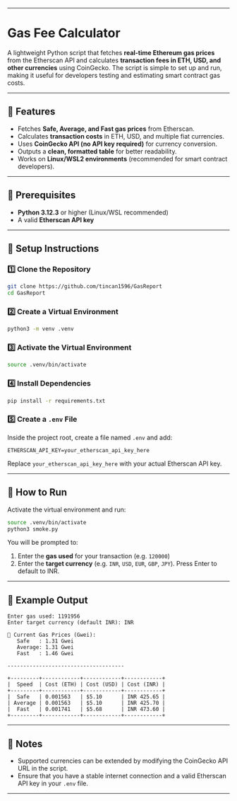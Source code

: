 
---

# Gas Fee Calculator

A lightweight Python script that fetches **real-time Ethereum gas prices** from the Etherscan API and calculates **transaction fees in ETH, USD, and other currencies** using CoinGecko.
The script is simple to set up and run, making it useful for developers testing and estimating smart contract gas costs.

---

## 📌 Features

* Fetches **Safe, Average, and Fast gas prices** from Etherscan.
* Calculates **transaction costs** in ETH, USD, and multiple fiat currencies.
* Uses **CoinGecko API (no API key required)** for currency conversion.
* Outputs a **clean, formatted table** for better readability.
* Works on **Linux/WSL2 environments** (recommended for smart contract developers).

---

## 📌 Prerequisites

* **Python 3.12.3** or higher (Linux/WSL recommended)
* A valid **Etherscan API key**

---

## 📌 Setup Instructions

### 1️⃣ Clone the Repository

```bash
git clone https://github.com/tincan1596/GasReport
cd GasReport
```

### 2️⃣ Create a Virtual Environment

```bash
python3 -m venv .venv
```

### 3️⃣ Activate the Virtual Environment

```bash
source .venv/bin/activate
```

### 4️⃣ Install Dependencies

```bash
pip install -r requirements.txt
```

### 5️⃣ Create a `.env` File

Inside the project root, create a file named `.env` and add:

```
ETHERSCAN_API_KEY=your_etherscan_api_key_here
```

Replace `your_etherscan_api_key_here` with your actual Etherscan API key.

---

## 📌 How to Run

Activate the virtual environment and run:

```bash
source .venv/bin/activate
python3 smoke.py
```

You will be prompted to:

1. Enter the **gas used** for your transaction (e.g. `120000`)
2. Enter the **target currency** (e.g. `INR`, `USD`, `EUR`, `GBP`, `JPY`). Press Enter to default to INR.

---

## 📌 Example Output

```
Enter gas used: 1191956
Enter target currency (default INR): INR

🔹 Current Gas Prices (Gwei):
   Safe   : 1.31 Gwei
   Average: 1.31 Gwei
   Fast   : 1.46 Gwei

-------------------------------------

+---------+------------+------------+------------+
|  Speed  | Cost (ETH) | Cost (USD) | Cost (INR) |
+---------+------------+------------+------------+
|  Safe   | 0.001563   | $5.10      | INR 425.65 |
| Average | 0.001563   | $5.10      | INR 425.70 |
|  Fast   | 0.001741   | $5.68      | INR 473.60 |
+---------+------------+------------+------------+
```

---

## 📌 Notes

* Supported currencies can be extended by modifying the CoinGecko API URL in the script.
* Ensure that you have a stable internet connection and a valid Etherscan API key in your `.env` file.

---

